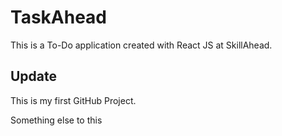 # TaskAhead
This is a To-Do application created with React JS at SkillAhead.
## Update
This is my first GitHub Project.

Something else to this 
